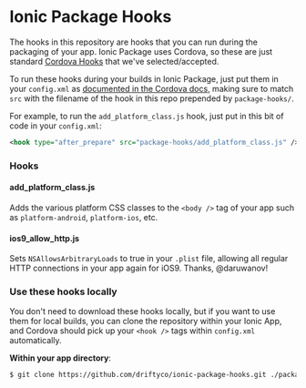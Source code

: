# Ionic Package Hooks

The hooks in this repository are hooks that you can run during the packaging of
your app. Ionic Package uses Cordova, so these are just standard [Cordova
Hooks](http://cordova.apache.org/docs/en/edge/guide/appdev/hooks/index.html)
that we've selected/accepted.

To run these hooks during your builds in Ionic Package, just put them in your
`config.xml` as [documented in the Cordova
docs](http://cordova.apache.org/docs/en/edge/guide/appdev/hooks/index.html),
making sure to match `src` with the filename of the hook in this repo prepended
by `package-hooks/`.

For example, to run the `add_platform_class.js` hook, just put in this bit of
code in your `config.xml`:

```xml
<hook type="after_prepare" src="package-hooks/add_platform_class.js" />
```

### Hooks

#### add_platform_class.js

Adds the various platform CSS classes to the `<body />` tag of your app such as
`platform-android`, `platform-ios`, etc.

#### ios9_allow_http.js

Sets `NSAllowsArbitraryLoads` to true in your `.plist` file, allowing all
regular HTTP connections in your app again for iOS9. Thanks, @daruwanov!

### Use these hooks locally

You don't need to download these hooks locally, but if you want to use them for
local builds, you can clone the repository within your Ionic App, and Cordova
should pick up your `<hook />` tags within `config.xml` automatically.

**Within your app directory**:
```bash
$ git clone https://github.com/driftyco/ionic-package-hooks.git ./package-hooks
```
